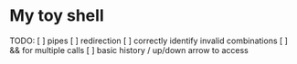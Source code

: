 # My toy shell

TODO:
[ ] pipes
[ ] redirection
[ ] correctly identify invalid combinations
[ ] && for multiple calls
[ ] basic history / up/down arrow to access
